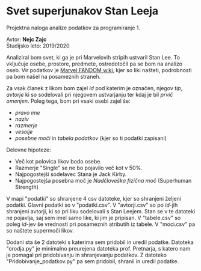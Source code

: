 # Svet superjunakov Stan Leeja
Projektna naloga analize podatkov za programiranje 1.

Avtor: **Nejc Zajc** \
Študijsko leto: 2019/2020 

Analiziral bom svet, ki ga je pri Marvelovih stripih ustvaril Stan Lee. To vključuje osebe, prostore, predmete, ostredotočil pa se bom na analizo oseb. Vir podatkov je [Marvel FANDOM wiki](https://marvel.fandom.com/wiki/Category:Stan_Lee/Creator), kjer so liki našteti, podrobnosti pa bom našel na posameznih straneh.

Za vsak članek z likom bom zajel *id* pod katerim je označen, njegov *tip*, *avtorje* ki so sodelovali pri njegovem ustvarjanju ter kdaj je bil *prvič omenjen*.
Poleg tega, bom pri vsaki osebi zajel še:
* *pravo ime*
* *naziv*
* *razmerje*
* *vesolje*
* *posebne moči* in *tabela podatkov* (kjer so ti podatki zapisani)


Delovne hipoteze:
- Več kot polovica likov bodo osebe.
- Razmerje "Single" se ne bo pojavilo več kot v 50%.
- Najpogostejši sodelavec Stana je Jack Kirby.
- Najpogostejša posebna moč je *Nadčloveška fizična moč* (Superhuman Strength) 


V mapi "podatki" so shranjene 4 csv datoteke, kjer so shranjeni željeni podatki. Glavni podatki so v "podatki.csv". V "avtorji.csv" so po *id*-jih shranjeni avtorji, ki so pri liku sodelovali s Stan Leejem. Stan se v te datoteki ne pojavlja, saj sem imel samo like, ki jim je pripisan. V "tabele.csv" so poleg *id*-jev še vrednosti pri posameznih atributih iz tabele. V "moci.csv" pa so naštete supermoči likov.

Dodani sta še 2 datoteki s katerima sem pridobil in uredil podatke. Datoteka "orodja.py" je minimalno preurejena datoteka prof. Pretnarja, s katero nam je pomagal pri pridobivanju in shranjevanju podatkov. Z datoteko "Pridobivanje_podatkov.py" pa sem pridobil, shranil in uredil podatke.